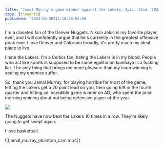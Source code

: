 ```yaml
---
title: "Jamal Murray's game-winner against the Lakers, April 22nd, 2024"
tags: [thoughts]
published: '2024-04-30T11:10:38-04:00'
---
```


I'm a closeted fan of the Denver Nuggets. Nikola Jokic is my favorite player, ever, and I will confidently argue that he's currently in the greatest offensive peak ever. I love Denver and Colorado broadly, it's pretty much my ideal place to live.

I hate the Lakers. I'm a Celtics fan, hating the Lakers is in my blood. People who act like sports is supposed to be some egalitarian kumbaya is a fucking liar. The only thing that brings me more pleasure than my team winning is seeing my enemies suffer.

So, thank you Jamal Murray, for playing horrible for most of the game, letting the Lakers get a 20 point lead on you, then going 6/8 in the fourth quarter and hitting an incredible game winner on AD, who spent the prior morning whining about not being defensive player of the year.

![](https://twitter.com/NBATV/status/1782646943589507233)

The Nuggets have now beat the Lakers 10 times in a row. They're likely going to get swept again.

I love basketball.

![[jamal_murray_phantom_cam.mp4]]
